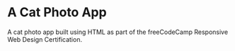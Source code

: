 # A Cat Photo App
A cat photo app built using HTML as part of the freeCodeCamp Responsive Web Design Certification.
